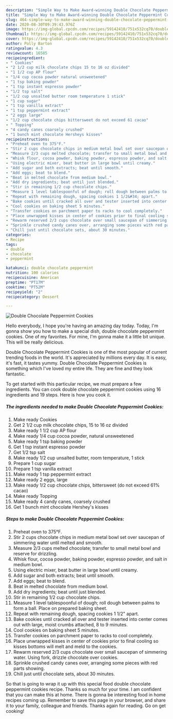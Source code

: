 ```yaml
---
description: "Simple Way to Make Award-winning Double Chocolate Peppermint Cookies"
title: "Simple Way to Make Award-winning Double Chocolate Peppermint Cookies"
slug: 464-simple-way-to-make-award-winning-double-chocolate-peppermint-cookies
date: 2020-08-30T09:39:43.976Z
image: https://img-global.cpcdn.com/recipes/59142410/751x532cq70/double-chocolate-peppermint-cookies-recipe-main-photo.jpg
thumbnail: https://img-global.cpcdn.com/recipes/59142410/751x532cq70/double-chocolate-peppermint-cookies-recipe-main-photo.jpg
cover: https://img-global.cpcdn.com/recipes/59142410/751x532cq70/double-chocolate-peppermint-cookies-recipe-main-photo.jpg
author: Polly Barton
ratingvalue: 4.3
reviewcount: 16585
recipeingredient:
- " Cookies"
- "2 1/2 cup milk chocolate chips 15 to 16 oz divided"
- "1 1/2 cup AP flour"
- "1/4 cup cocoa powder natural unsweetened"
- "1 tsp baking powder"
- "1 tsp instant espresso powder"
- "1/2 tsp salt"
- "1/2 cup unsalted butter room temperature 1 stick"
- "1 cup sugar"
- "1 tsp vanilla extract"
- "1 tsp peppermint extract"
- "2 eggs large"
- "1/2 cup chocolate chips bittersweet do not exceed 61 cacao"
- " Topping"
- "4 candy canes coarsely crushed"
- "1 bunch mint chocolate Hersheys kisses"
recipeinstructions:
- "Preheat oven to 375°F."
- "Stir 2 cups chocolate chips in medium metal bowl set over saucepan of simmering water until melted and smooth."
- "Measure 2/3 cups melted chocolate; transfer to small metal bowl and reserve for drizzling."
- "Whisk flour, cocoa powder, baking powder, espresso powder, and salt in medium bowl."
- "Using electric mixer, beat butter in large bowl until creamy."
- "Add sugar and both extracts; beat until smooth."
- "Add eggs; beat to blend."
- "Beat in melted chocolate from medium bowl."
- "Add dry ingredients; beat until just blended."
- "Stir in remaining 1/2 cup chocolate chips."
- "Measure 1 level tablespoonful of dough; roll dough between palms to form a ball. Place on prepared baking sheet."
- "Repeat with remaining dough, spacing cookies 1 1/2&#34; apart."
- "Bake cookies until cracked all over and tester inserted into center comes out with large, moist crumbs attached, 8 to 9 minutes."
- "Cool cookies on baking sheet 5 minutes."
- "Transfer cookies on parchment paper to racks to cool completely."
- "Place unwrapped kisses in center of cookies prior to final cooling so kisses bottoms will melt and meld to the cookies."
- "Rewarm reserved 2/3 cups chocolate over small saucepan of simmering water. Using fork, drizzle chocolate over cookies."
- "Sprinkle crushed candy canes over, arranging some pieces with red parts showing."
- "Chill just until chocolate sets, about 30 minutes."
categories:
- Recipe
tags:
- double
- chocolate
- peppermint

katakunci: double chocolate peppermint 
nutrition: 100 calories
recipecuisine: American
preptime: "PT17M"
cooktime: "PT52M"
recipeyield: "2"
recipecategory: Dessert

---
```



![Double Chocolate Peppermint Cookies](https://img-global.cpcdn.com/recipes/59142410/751x532cq70/double-chocolate-peppermint-cookies-recipe-main-photo.jpg)

Hello everybody, I hope you're having an amazing day today. Today, I'm gonna show you how to make a special dish, double chocolate peppermint cookies. One of my favorites. For mine, I'm gonna make it a little bit unique. This will be really delicious.



Double Chocolate Peppermint Cookies is one of the most popular of current trending foods in the world. It's appreciated by millions every day. It is easy, it's fast, it tastes yummy. Double Chocolate Peppermint Cookies is something which I've loved my entire life. They are fine and they look fantastic.


To get started with this particular recipe, we must prepare a few ingredients. You can cook double chocolate peppermint cookies using 16 ingredients and 19 steps. Here is how you cook it.

<!--inarticleads1-->

##### The ingredients needed to make Double Chocolate Peppermint Cookies:

1. Make ready  Cookies
1. Get 2 1/2 cup milk chocolate chips, 15 to 16 oz divided
1. Make ready 1 1/2 cup AP flour
1. Make ready 1/4 cup cocoa powder, natural unsweetened
1. Make ready 1 tsp baking powder
1. Get 1 tsp instant espresso powder
1. Get 1/2 tsp salt
1. Make ready 1/2 cup unsalted butter, room temperature, 1 stick
1. Prepare 1 cup sugar
1. Prepare 1 tsp vanilla extract
1. Make ready 1 tsp peppermint extract
1. Make ready 2 eggs, large
1. Make ready 1/2 cup chocolate chips, bittersweet (do not exceed 61% cacao)
1. Make ready  Topping
1. Make ready 4 candy canes, coarsely crushed
1. Get 1 bunch mint chocolate Hershey&#39;s kisses




<!--inarticleads2-->

##### Steps to make Double Chocolate Peppermint Cookies:

1. Preheat oven to 375°F.
1. Stir 2 cups chocolate chips in medium metal bowl set over saucepan of simmering water until melted and smooth.
1. Measure 2/3 cups melted chocolate; transfer to small metal bowl and reserve for drizzling.
1. Whisk flour, cocoa powder, baking powder, espresso powder, and salt in medium bowl.
1. Using electric mixer, beat butter in large bowl until creamy.
1. Add sugar and both extracts; beat until smooth.
1. Add eggs; beat to blend.
1. Beat in melted chocolate from medium bowl.
1. Add dry ingredients; beat until just blended.
1. Stir in remaining 1/2 cup chocolate chips.
1. Measure 1 level tablespoonful of dough; roll dough between palms to form a ball. Place on prepared baking sheet.
1. Repeat with remaining dough, spacing cookies 1 1/2&#34; apart.
1. Bake cookies until cracked all over and tester inserted into center comes out with large, moist crumbs attached, 8 to 9 minutes.
1. Cool cookies on baking sheet 5 minutes.
1. Transfer cookies on parchment paper to racks to cool completely.
1. Place unwrapped kisses in center of cookies prior to final cooling so kisses bottoms will melt and meld to the cookies.
1. Rewarm reserved 2/3 cups chocolate over small saucepan of simmering water. Using fork, drizzle chocolate over cookies.
1. Sprinkle crushed candy canes over, arranging some pieces with red parts showing.
1. Chill just until chocolate sets, about 30 minutes.




So that is going to wrap it up with this special food double chocolate peppermint cookies recipe. Thanks so much for your time. I am confident that you can make this at home. There is gonna be interesting food in home recipes coming up. Remember to save this page in your browser, and share it to your family, colleague and friends. Thanks again for reading. Go on get cooking!
